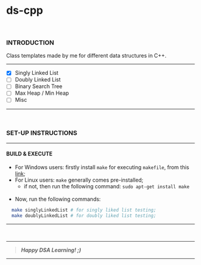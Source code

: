 # ds-cpp

</br>


### INTRODUCTION

Class templates made by me for different data structures in C++.

___

- [x] Singly Linked List
- [ ] Doubly Linked List
- [ ] Binary Search Tree
- [ ] Max Heap / Min Heap
- [ ] Misc

___

</br>

### SET-UP INSTRUCTIONS
___
#### BUILD & EXECUTE
- For Windows users: firstly install ` make ` for executing ` makefile `, from this [link](https://stackoverflow.com/questions/32127524/how-to-install-and-use-make-in-windows);
- For Linux users: ` make ` generally comes pre-installed;
   - if not, then run the following command: ` sudo apt-get install make `
   <br>
- Now, run the following commands:
```bash
  make singlyLinkedList # for singly liked list testing;
  make doublyLinkedList # for doubly liked list testing;
```
___

</br>

___
> **_Happy DSA Learning! ;)_**
___
